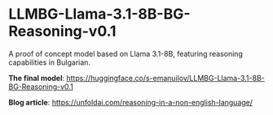 # LLMBG-Llama-3.1-8B-BG-Reasoning-v0.1
A proof of concept model based on Llama 3.1-8B, featuring reasoning capabilities in Bulgarian.

**The final model**: https://huggingface.co/s-emanuilov/LLMBG-Llama-3.1-8B-BG-Reasoning-v0.1

**Blog article**: https://unfoldai.com/reasoning-in-a-non-english-language/
